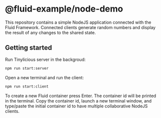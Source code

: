 # @fluid-example/node-demo

This repository contains a simple NodeJS application connected with the Fluid Framework. Connected clients generate random numbers and display the result of any changes to the shared state.

## Getting started

Run Tinylicious server in the backgroud:

```sh
npm run start:server
```

Open a new terminal and run the client:

```sh
npm run start:client
```

To create a new Fluid container press Enter. The container id will be printed in the terminal. Copy the container id, launch a new terminal window, and type/paste the initial container id to have multiple collaborative NodeJS clients.
